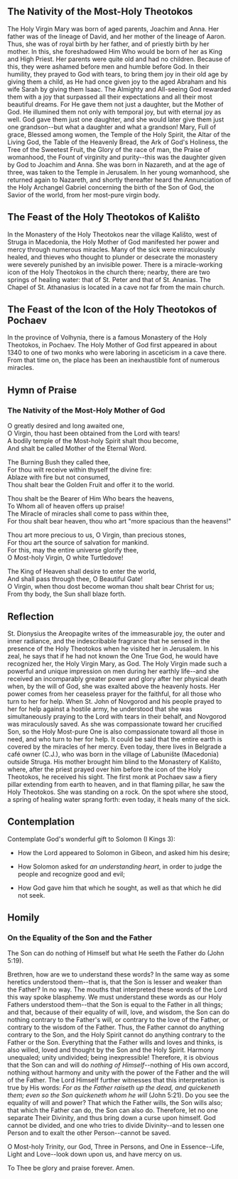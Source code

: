 ## The Nativity of the Most-Holy Theotokos

The Holy Virgin Mary was born of aged parents, Joachim and Anna. Her father was of the lineage of David, and her mother of the lineage of Aaron. Thus, she was of royal birth by her father, and of priestly birth by her mother. In this, she foreshadowed Him Who would be born of her as King and High Priest. Her parents were quite old and had no children. Because of this, they were ashamed before men and humble before God. In their humility, they prayed to God with tears, to bring them joy in their old age by giving them a child, as He had once given joy to the aged Abraham and his wife Sarah by giving them Isaac. The Almighty and All-seeing God rewarded them with a joy that surpassed all their expectations and all their most beautiful dreams. For He gave them not just a daughter, but the Mother of God. He illumined them not only with temporal joy, but with eternal joy as well. God gave them just one daughter, and she would later give them just one grandson--but what a daughter and what a grandson! Mary, Full of grace, Blessed among women, the Temple of the Holy Spirit, the Altar of the Living God, the Table of the Heavenly Bread, the Ark of God's Holiness, the Tree of the Sweetest Fruit, the Glory of the race of man, the Praise of womanhood, the Fount of virginity and purity--this was the daughter given by God to Joachim and Anna. She was born in Nazareth, and at the age of three, was taken to the Temple in Jerusalem. In her young womanhood, she returned again to Nazareth, and shortly thereafter heard the Annunciation of the Holy Archangel Gabriel concerning the birth of the Son of God, the Savior of the world, from her most-pure virgin body. 

## The Feast of the Holy Theotokos of Kališto

In the Monastery of the Holy Theotokos near the village Kališto, west of Struga in Macedonia, the Holy Mother of God manifested her power and mercy through numerous miracles. Many of the sick were miraculously healed, and thieves who thought to plunder or desecrate the monastery were severely punished by an invisible power. There is a miracle-working icon of the Holy Theotokos in the church there; nearby, there are two springs of healing water: that of St. Peter and that of St. Ananias. The Chapel of St. Athanasius is located in a cave not far from the main church. 

## The Feast of the Icon of the Holy Theotokos of Pochaev

In the province of Volhynia, there is a famous Monastery of the Holy Theotokos, in Pochaev. The Holy Mother of God first appeared in about 1340 to one of two monks who were laboring in asceticism in a cave there. From that time on, the place has been an inexhaustible font of numerous miracles. 

## Hymn of Praise

### The Nativity of the Most-Holy Mother of God

O greatly desired and long awaited one,  
O Virgin, thou hast been obtained from the Lord with tears!  
A bodily temple of the Most-holy Spirit shalt thou become,  
And shalt be called Mother of the Eternal Word.

The Burning Bush they called thee,  
For thou wilt receive within thyself the divine fire:  
Ablaze with fire but not consumed,  
Thou shalt bear the Golden Fruit and offer it to the world.

Thou shalt be the Bearer of Him Who bears the heavens,  
To Whom all of heaven offers up praise!  
The Miracle of miracles shall come to pass within thee,  
For thou shalt bear heaven, thou who art "more spacious than the heavens!"

Thou art more precious to us, O Virgin, than precious stones,  
For thou art the source of salvation for mankind.  
For this, may the entire universe glorify thee,  
O Most-holy Virgin, O white Turtledove!

The King of Heaven shall desire to enter the world,  
And shall pass through thee, O Beautiful Gate!  
O Virgin, when thou dost become woman thou shalt bear Christ for us;  
From thy body, the Sun shall blaze forth.

## Reflection

St. Dionysius the Areopagite writes of the immeasurable joy, the outer and inner radiance, and the indescribable fragrance that he sensed in the presence of the Holy Theotokos when he visited her in Jerusalem. In his zeal, he says that if he had not known the One True God, he would have recognized her, the Holy Virgin Mary, as God. The Holy Virgin made such a powerful and unique impression on men during her earthly life--and she received an incomparably greater power and glory after her physical death when, by the will of God, she was exalted above the heavenly hosts. Her power comes from her ceaseless prayer for the faithful, for all those who turn to her for help. When St. John of Novgorod and his people prayed to her for help against a hostile army, he understood that she was simultaneously praying to the Lord with tears in their behalf, and Novgorod was miraculously saved. As she was compassionate toward her crucified Son, so the Holy Most-pure One is also compassionate toward all those in need, and who turn to her for help. It could be said that the entire earth is covered by the miracles of her mercy. Even today, there lives in Belgrade a café owner (C.J.), who was born in the village of Labunište (Macedonia) outside Struga. His mother brought him blind to the Monastery of Kališto, where, after the priest prayed over him before the icon of the Holy Theotokos, he received his sight. The first monk at Pochaev saw a fiery pillar extending from earth to heaven, and in that flaming pillar, he saw the Holy Theotokos. She was standing on a rock. On the spot where she stood, a spring of healing water sprang forth: even today, it heals many of the sick. 

## Contemplation

Contemplate God's wonderful gift to Solomon (I Kings 3):

- How the Lord appeared to Solomon in Gibeon, and asked him his desire;

- How Solomon asked for *an understanding heart*, in order to judge the people and recognize good and evil;

- How God gave him that which he sought, as well as that which he did not seek.

## Homily 

### On the Equality of the Son and the Father

The Son can do nothing of Himself but what He seeth the Father do (John 5:19).

Brethren, how are we to understand these words? In the same way as some heretics understood them--that is, that the Son is lesser and weaker than the Father? In no way. The mouths that interpreted these words of the Lord this way spoke blasphemy. We must understand these words as our Holy Fathers understood them--that the Son is equal to the Father in all things; and that, because of their equality of will, love, and wisdom, the Son can do nothing contrary to the Father's will, or contrary to the love of the Father, or contrary to the wisdom of the Father. Thus, the Father cannot do anything contrary to the Son, and the Holy Spirit cannot do anything contrary to the Father or the Son. Everything that the Father wills and loves and thinks, is also willed, loved and thought by the Son and the Holy Spirit. Harmony unequaled; unity undivided; being inexpressible! Therefore, it is obvious that the Son can and will do *nothing of Himself*--nothing of His own accord, nothing without harmony and unity with the power of the Father and the will of the Father. The Lord Himself further witnesses that this interpretation is true by His words: *For as the Father raiseth up the dead, and quickeneth them; even so the Son quickeneth whom he will* (John 5:21). Do you see the equality of will and power? That which the Father wills, the Son wills also; that which the Father can do, the Son can also do. Therefore, let no one separate Their Divinity, and thus bring down a curse upon himself. God cannot be divided, and one who tries to divide Divinity--and to lessen one Person and to exalt the other Person--cannot be saved.

O Most-holy Trinity, our God, Three in Persons, and One in Essence--Life, Light and Love--look down upon us, and have mercy on us.

To Thee be glory and praise forever. Amen.

